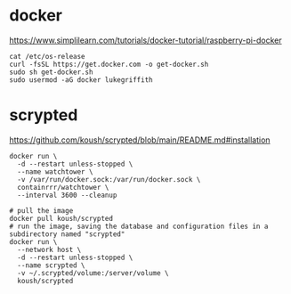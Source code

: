 

# docker

https://www.simplilearn.com/tutorials/docker-tutorial/raspberry-pi-docker

```
cat /etc/os-release
curl -fsSL https://get.docker.com -o get-docker.sh
sudo sh get-docker.sh
sudo usermod -aG docker lukegriffith
```


# scrypted

https://github.com/koush/scrypted/blob/main/README.md#installation

```
docker run \
  -d --restart unless-stopped \
  --name watchtower \
  -v /var/run/docker.sock:/var/run/docker.sock \
  containrrr/watchtower \
  --interval 3600 --cleanup

```


```
# pull the image
docker pull koush/scrypted
# run the image, saving the database and configuration files in a subdirectory named "scrypted"
docker run \
  --network host \
  -d --restart unless-stopped \
  --name scrypted \
  -v ~/.scrypted/volume:/server/volume \
  koush/scrypted

```
